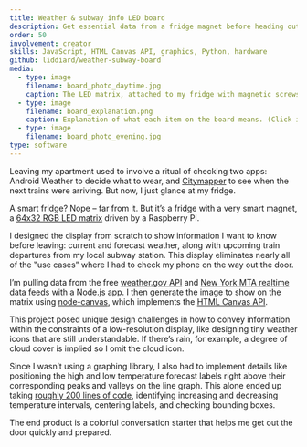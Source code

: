 ```yaml
---
title: Weather & subway info LED board
description: Get essential data from a fridge magnet before heading out the door
order: 50
involvement: creator
skills: JavaScript, HTML Canvas API, graphics, Python, hardware
github: liddiard/weather-subway-board
media:
  - type: image
    filename: board_photo_daytime.jpg
    caption: The LED matrix, attached to my fridge with magnetic screws. Raspberry Pi and “bonnet” board on the right edge.
  - type: image
    filename: board_explanation.png
    caption: Explanation of what each item on the board means. (Click image to enlarge.)
  - type: image
    filename: board_photo_evening.jpg
type: software
---
```


Leaving my apartment used to involve a ritual of checking two apps: Android Weather to decide what to wear, and [Citymapper](https://citymapper.com/) to see when the next trains were arriving. But now, I just glance at my fridge.

A smart fridge? Nope – far from it. But it’s a fridge with a very smart magnet, a [64x32 RGB LED matrix](https://smile.amazon.com/gp/product/B07SDMWX9R/) driven by a Raspberry Pi. 

I designed the display from scratch to show information I want to know before leaving: current and forecast weather, along with upcoming train departures from my local subway station. This display eliminates nearly all of the ‟use cases” where I had to check my phone on the way out the door.

I’m pulling data from the free [weather.gov API](https://www.weather.gov/documentation/services-web-api) and [New York MTA realtime data feeds](https://api.mta.info/#/landing) with a Node.js app. I then generate the image to show on the matrix using [node-canvas](https://www.npmjs.com/package/canvas), which implements the [HTML Canvas API](https://developer.mozilla.org/en-US/docs/Web/API/Canvas_API).

This project posed unique design challenges in how to convey information within the constraints of a low-resolution display, like designing tiny weather icons that are still understandable. If there’s rain, for example, a degree of cloud cover is implied so I omit the cloud icon.

Since I wasn’t using a graphing library, I also had to implement details like positioning the high and low temperature forecast labels right above their corresponding peaks and valleys on the line graph. This alone ended up taking [roughly 200 lines of code](https://github.com/liddiard/weather-subway-board/blob/main/src/display/forecast.js), identifying increasing and decreasing temperature intervals, centering labels, and checking bounding boxes.

The end product is a colorful conversation starter that helps me get out the door quickly and prepared.